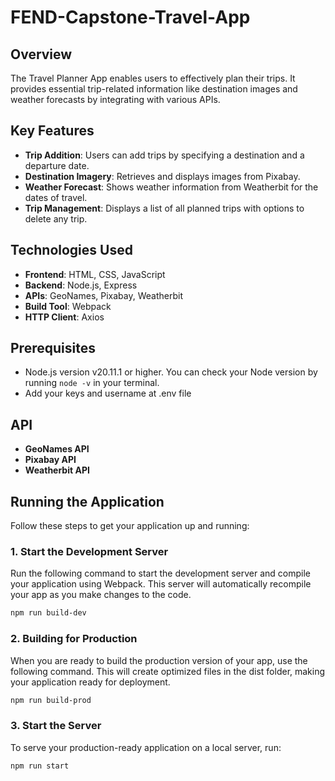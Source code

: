 # FEND-Capstone-Travel-App

## Overview

The Travel Planner App enables users to effectively plan their trips. It provides essential trip-related information like destination images and weather forecasts by integrating with various APIs.

## Key Features

- **Trip Addition**: Users can add trips by specifying a destination and a departure date.
- **Destination Imagery**: Retrieves and displays images from Pixabay.
- **Weather Forecast**: Shows weather information from Weatherbit for the dates of travel.
- **Trip Management**: Displays a list of all planned trips with options to delete any trip.

## Technologies Used

- **Frontend**: HTML, CSS, JavaScript
- **Backend**: Node.js, Express
- **APIs**: GeoNames, Pixabay, Weatherbit
- **Build Tool**: Webpack
- **HTTP Client**: Axios

## Prerequisites
- Node.js version v20.11.1 or higher. You can check your Node version by running `node -v` in your terminal.
- Add your keys and username at .env file

## API

- **GeoNames API**
- **Pixabay API**
- **Weatherbit API**

## Running the Application

Follow these steps to get your application up and running:

### 1. Start the Development Server

Run the following command to start the development server and compile your application using Webpack. This server will automatically recompile your app as you make changes to the code.

```bash
npm run build-dev
```

### 2. Building for Production

When you are ready to build the production version of your app, use the following command. This will create optimized files in the dist folder, making your application ready for deployment.

```bash
npm run build-prod
```

### 3. Start the Server

To serve your production-ready application on a local server, run:

```bash
npm run start
```
